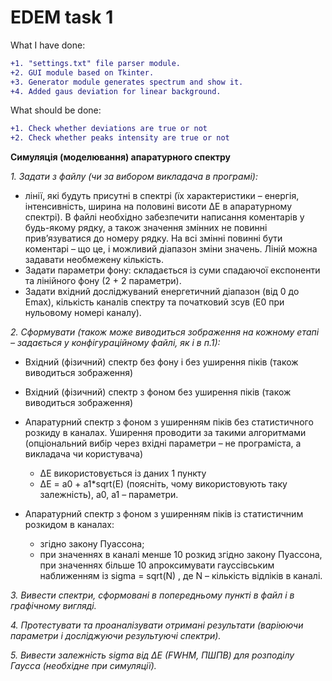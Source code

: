# EDEM task 1

What I have done:
```diff
+1. "settings.txt" file parser module.
+2. GUI module based on Tkinter. 
+3. Generator module generates spectrum and show it.
+4. Added gaus deviation for linear background. 
```

What should be done:
```diff
+1. Check whether deviations are true or not
+2. Check whether peaks intensity are true or not
````

__Симуляція (моделювання) апаратурного спектру__

_1. Задати з файлу (чи за вибором викладача в програмі):_
- лінії, які будуть присутні в спектрі (їх характеристики – енергія, інтенсивність, ширина на половині висоти ΔE в апаратурному спектрі). В файлі необхідно забезпечити написання коментарів у будь-якому рядку, а також значення змінних не повинні прив’язуватися до номеру рядку. На всі
змінні повинні бути коментарі – що це, і можливий діапазон зміни значень. Ліній можна задавати необмежену кількість.
- Задати параметри фону: складається із суми спадаючої експоненти та лінійного фону (2 + 2 параметри).
- Задати вхідний досліджуваний енергетичний діапазон (від 0 до Emax), кількість каналів спектру та початковий зсув (E0 при нульовому номері каналу).

_2. Сформувати (також може виводиться зображення на кожному етапі – задається у конфігураційному файлі, як і в п.1):_
- Вхідний (фізичний) спектр без фону і без уширення піків (також виводиться зображення)
- Вхідний (фізичний) спектр з фоном без уширення піків (також виводиться зображення)
- Апаратурний спектр з фоном з уширенням піків без статистичного розкиду в каналах. Уширення проводити за такими алгоритмами (опціональний вибір через вхідні параметри – не програміста, а викладача чи користувача)
  - ΔE використовується із даних 1 пункту
  - ΔE = a0 + a1\*sqrt(E) (поясніть, чому використовують таку залежність), a0, a1 – параметри.

- Апаратурний спектр з фоном з уширенням піків із статистичним розкидом в каналах:
  - згідно закону Пуассона;
  - при значеннях в каналі менше 10 розкид згідно закону Пуассона, при значеннях більше 10 апроксимувати гауссівським наближенням із sigma = sqrt(N) , де N – кількість відліків в каналі.

_3. Вивести спектри, сформовані в попередньому пункті в файл і в графічному
вигляді._

_4. Протестувати та проаналізувати отримані результати (варіюючи параметри і
досліджуючи результуючі спектри)._

_5. Вивести залежність sigma від ΔE (FWHM, ПШПВ) для розподілу Гаусса (необхідне при симуляції)._
